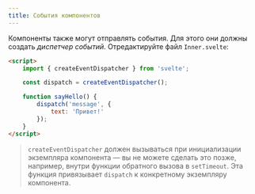 ```yaml
---
title: События компонентов
---
```


Компоненты также могут отправлять события. Для этого они должны создать *диспетчер событий*. Отредактируйте файл `Inner.svelte`:

```html
<script>
	import { createEventDispatcher } from 'svelte';

	const dispatch = createEventDispatcher();

	function sayHello() {
		dispatch('message', {
			text: 'Привет!'
		});
	}
</script>
```

> `createEventDispatcher` должен вызываться при инициализации экземпляра компонента — вы не можете сделать это позже, например, внутри функции обратного вызова в `setTimeout`. Эта функция привязывает `dispatch` к конкретному экземпляру компонента.
